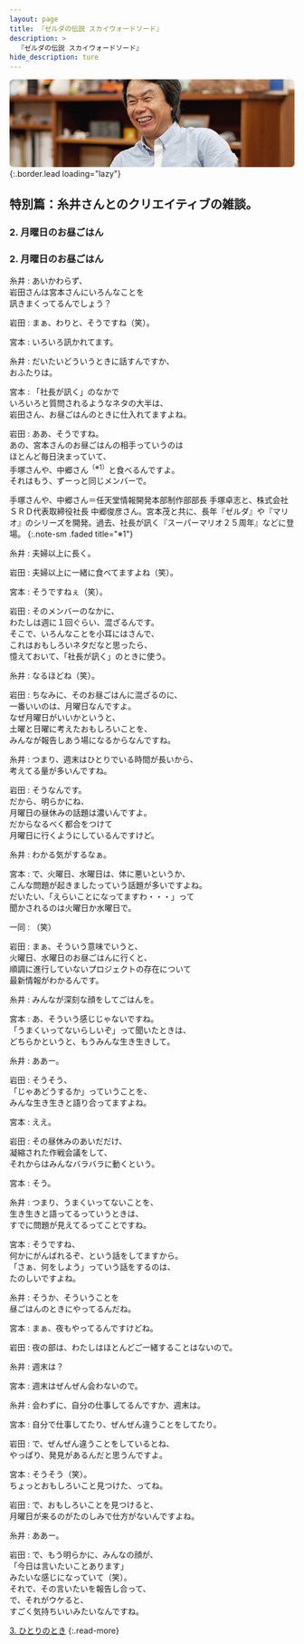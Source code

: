 ```yaml
---
layout: page
title: 『ゼルダの伝説 スカイウォードソード』
description: >
  『ゼルダの伝説 スカイウォードソード』
hide_description: ture
---
```


![](/others/interviews/jp/wii/souj/sp/img/mainvisual2.jpg){:.border.lead loading="lazy"}

## 特別篇：糸井さんとのクリエイティブの雑談。

### 2. 月曜日のお昼ごはん

<DIV CLASS="pagebox-r">

### 2. 月曜日のお昼ごはん

糸井
: あいかわらず、<br>岩田さんは宮本さんにいろんなことを<br>訊きまくってるんでしょう？

岩田
: まぁ、わりと、そうですね（笑）。

宮本
: いろいろ訊かれてます。

糸井
: だいたいどういうときに話すんですか、<br>おふたりは。

宮本
: 「社長が訊く」のなかで<br>いろいろと質問されるようなネタの大半は、<br>岩田さん、お昼ごはんのときに仕入れてますよね。

岩田
: ああ、そうですね。<br>あの、宮本さんのお昼ごはんの相手っていうのは<br>ほとんど毎日決まっていて、<br>手塚さんや、中郷さん<sup>（※1）</sup>と食べるんですよ。<br>それはもう、ずーっと同じメンバーで。

手塚さんや、中郷さん＝任天堂情報開発本部制作部部長 手塚卓志と、株式会社ＳＲＤ代表取締役社長 中郷俊彦さん。宮本茂と共に、長年『ゼルダ』や『マリオ』のシリーズを開発。過去、社長が訊く『スーパーマリオ２５周年』などに登場。
{:.note-sm .faded title="※1"}

糸井
: 夫婦以上に長く。

岩田
: 夫婦以上に一緒に食べてますよね（笑）。

宮本
: そうですねぇ（笑）。

岩田
: そのメンバーのなかに、<br>わたしは週に１回ぐらい、混ざるんです。<br>そこで、いろんなことを小耳にはさんで、<br>これはおもしろいネタだなと思ったら、<br>憶えておいて、「社長が訊く」のときに使う。

糸井
: なるほどね（笑）。

岩田
: ちなみに、そのお昼ごはんに混ざるのに、<br>一番いいのは、月曜日なんですよ。<br>なぜ月曜日がいいかというと、<br>土曜と日曜に考えたおもしろいことを、<br>みんなが報告しあう場になるからなんですね。

糸井
: つまり、週末はひとりでいる時間が長いから、<br>考えてる量が多いんですね。

岩田
: そうなんです。<br>だから、明らかにね、<br>月曜日の昼休みの話題は濃いんですよ。<br>だからなるべく都合をつけて<br>月曜日に行くようにしているんですけど。

糸井
: わかる気がするなぁ。

宮本
: で、火曜日、水曜日は、体に悪いというか、<br>こんな問題が起きましたっていう話題が多いですよね。<br>だいたい、「えらいことになってますわ・・・」って<br>聞かされるのは火曜日か水曜日で。

一同
: （笑）

岩田
: まぁ、そういう意味でいうと、<br>火曜日、水曜日のお昼ごはんに行くと、<br>順調に進行していないプロジェクトの存在について<br>最新情報がわかるんです。

糸井
: みんなが深刻な顔をしてごはんを。

宮本
: あ、そういう感じじゃないですね。<br>「うまくいってないらしいぞ」って聞いたときは、<br>どちらかというと、もうみんな生き生きして。

糸井
: ああー。

岩田
: そうそう、<br>「じゃあどうするか」っていうことを、<br>みんな生き生きと語り合ってますよね。

宮本
: ええ。

岩田
: その昼休みのあいだだけ、<br>凝縮された作戦会議をして、<br>それからはみんなバラバラに動くという。

宮本
: そう。

糸井
: つまり、うまくいってないことを、<br>生き生きと語ってるっていうときは、<br>すでに問題が見えてるってことですね。

宮本
: そうですね、<br>何かにがんばれるぞ、という話をしてますから。<br>「さぁ、何をしよう」っていう話をするのは、<br>たのしいですよね。

糸井
: そうか、そういうことを<br>昼ごはんのときにやってるんだね。

宮本
: まぁ、夜もやってるんですけどね。

岩田
: 夜の部は、わたしはほとんどご一緒することはないので。

糸井
: 週末は？

宮本
: 週末はぜんぜん会わないので。

糸井
: 会わずに、自分の仕事してるんですか、週末は。

宮本
: 自分で仕事してたり、ぜんぜん違うことをしてたり。

岩田
: で、ぜんぜん違うことをしているとね、<br>やっぱり、発見があるんだと思うんですよ。

宮本
: そうそう（笑）。<br>ちょっとおもしろいこと見つけた、ってね。

岩田
: で、おもしろいことを見つけると、<br>月曜日が来るのがたのしみで仕方がないんですよね。

糸井
: ああー。

岩田
: で、もう明らかに、みんなの顔が、<br>「今日は言いたいことあります」<br>みたいな感じになっていて（笑）。<br>それで、その言いたいを報告し合って、<br>で、それがウケると、<br>すごく気持ちいいみたいなんですね。

[3. ひとりのとき](3.md)
{:.read-more}

